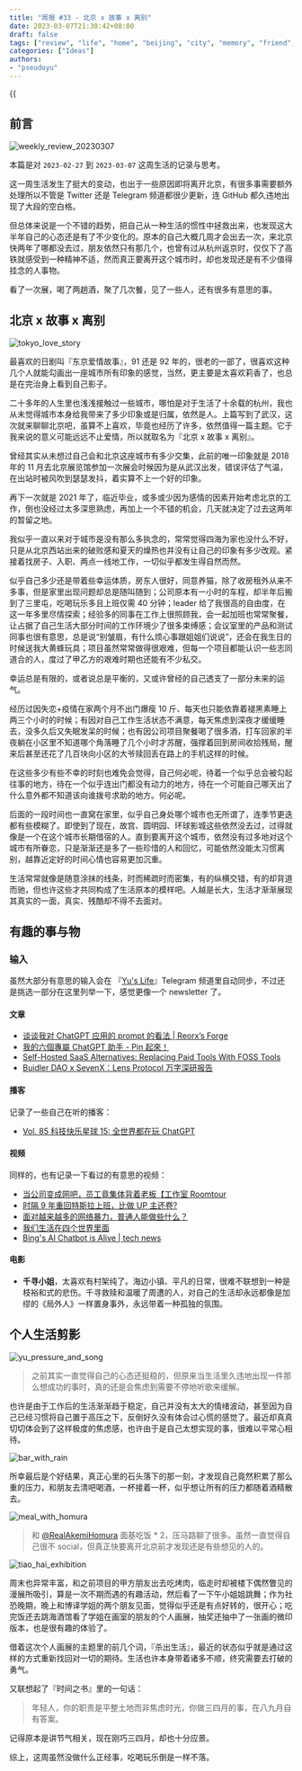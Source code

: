 ```yaml
---
title: "周报 #33 - 北京 x 故事 x 离别"
date: 2023-03-07T21:30:42+08:00
draft: false
tags: ["review", "life", "home", "beijing", "city", "memory", "friend", "wuhan"]
categories: ["Ideas"]
authors:
- "pseudoyu"
---
```


{{<audio src="audios/christmas_song_english_version.mp3" caption="《クリスマスソング (English Cover) - Matt Cab》" >}}

## 前言

![weekly_review_20230307](https://image.pseudoyu.com/images/weekly_review_20230307.png)

本篇是对 `2023-02-27` 到 `2023-03-07` 这周生活的记录与思考。

这一周生活发生了挺大的变动，也出于一些原因即将离开北京，有很多事需要额外处理所以不管是 Twitter 还是 Telegram 频道都很少更新，连 GitHub 都久违地出现了大段的空白格。

但总体来说是一个不错的趋势，把自己从一种生活的惯性中拯救出来，也发现这大半年自己的心态还是有了不少变化的。原本的自己大概几周才会出去一次，来北京快两年了哪都没去过，朋友依然只有那几个，也曾有过从杭州返京时，仅仅下了高铁就感受到一种精神不适，然而真正要离开这个城市时，却也发现还是有不少值得挂念的人事物。

看了一次展，喝了两趟酒，聚了几次餐，见了一些人，还有很多有意思的事。

## 北京 x 故事 x 离别

![tokyo_love_story](https://image.pseudoyu.com/images/tokyo_love_story.png)

最喜欢的日剧叫『东京爱情故事』，91 还是 92 年的，很老的一部了，很喜欢这种几个人就能勾画出一座城市所有印象的感觉，当然，更主要是太喜欢莉香了，也总是在完治身上看到自己影子。

二十多年的人生里也浅浅接触过一些城市，哪怕是对于生活了十余载的杭州，我也从未觉得城市本身给我带来了多少印象或是归属，依然是人。上篇写到了武汉，这次就来聊聊北京吧，虽算不上喜欢，毕竟也经历了许多，依然值得一篇主题。它于我来说的意义可能远远不止爱情，所以就取名为『北京 x 故事 x 离别』。

曾经其实从未想过自己会和北京这座城市有多少交集，此前的唯一印象就是 2018 年的 11 月去北京展览馆参加一次展会时候因为是从武汉出发，错误评估了气温，在出站时被风吹到瑟瑟发抖，着实算不上一个好的印象。

再下一次就是 2021 年了，临近毕业，或多或少因为感情的因素开始考虑北京的工作，倒也没经过太多深思熟虑，再加上一个不错的机会，几天就决定了过去这两年的暂留之地。

我似乎一直以来对于城市是没有那么多执念的，常常觉得四海为家也没什么不好，只是从北京西站出来的破败感和夏天的燥热也并没有让自己的印象有多少改观。紧接着找房子、入职、两点一线地工作，一切似乎都发生得自然而然。

似乎自己多少还是带着些幸运体质，房东人很好，同意养猫，除了收房租外从来不多事，但是家里出现问题却总是随叫随到；公司原本有一小时的车程，却半年后搬到了三里屯，吃喝玩乐多且上班仅需 40 分钟；leader 给了我很高的自由度，在这一年多里尽情探索；经验多的同事在工作上很照顾我，会一起加班也常常聚餐，让占据了自己生活大部分时间的工作环境少了很多束缚感；会议室里的产品和测试同事也很有意思，总是说“别皱眉，有什么烦心事跟姐姐们说说”，还会在我生日的时候送我大黄蜂玩具；项目虽然常常做得很艰难，但每一个项目都能认识一些志同道合的人，度过了甲乙方的艰难时期也还能有不少私交。

幸运总是有限的，或者说总是平衡的，又或许曾经的自己透支了一部分未来的运气。

经历过因失恋+疫情在家两个月不出门爆瘦 10 斤、每天也只能依靠着褪黑素睡上两三个小时的时候；有因对自己工作生活状态不满意，每天焦虑到深夜才缓缓睡去，没多久后又失眠发呆的时候；也有因公司项目聚餐喝了很多酒，打车回家的半夜躺在小区里不知道哪个角落睡了几个小时才苏醒，强撑着回到房间收拾残局，醒来后甚至还花了几百块向小区的大爷赎回丢在路上的手机这样的时候。

在这些多少有些不幸的时刻也难免会觉得，自己何必呢，待着一个似乎总会被勾起往事的地方，待在一个似乎连出门都没有动力的地方，待在一个可能自己哪天出了什么意外都不知道该向谁拨号求助的地方。何必呢。

后面的一段时间也一直窝在家里，似乎自己身处哪个城市也无所谓了，连季节更迭都有些模糊了。即使到了现在，故宫、圆明园、环球影城这些依然没去过，过得就像是一个在这个城市长期借宿的人。直到要离开这个城市，依然没有过多地对这个城市有所眷恋，只是渐渐还是多了一些珍惜的人和回忆，可能依然没能太习惯离别，越靠近定好的时间心情也容易更加沉重。

生活常常就像是随意涂抹的线条，时而稀疏时而密集，有的纵横交错，有的却背道而驰，但也许这些才共同构成了生活原本的模样吧。人越是长大，生活才渐渐展现其真实的一面，真实、残酷却不得不去面对。

## 有趣的事与物

### 输入

虽然大部分有意思的输入会在 『[Yu's Life](https://t.me/pseudoyulife)』Telegram 频道里自动同步，不过还是挑选一部分在这里列举一下，感觉更像一个 newsletter 了。

#### 文章

- [谈谈我对 ChatGPT 应用的 prompt 的看法 | Reorx’s Forge](https://reorx.com/makers-daily/004-prompts-and-parameters-transparancy/)
- [我的六個專屬 ChatGPT 助手 - Pin 起來！](https://pinchlime.com/newsletters/my-six-chatgpt-assistants/)
- [Self-Hosted SaaS Alternatives: Replacing Paid Tools With FOSS Tools](https://tedium.co/2023/03/04/self-hosted-saas-app-alternatives/)
- [Buidler DAO x SevenX：Lens Protocol 万字深研报告](https://mp.weixin.qq.com/s/HISBmicZ-6szM6RY4ZWZyw)

#### 播客

记录了一些自己在听的播客：

- [Vol. 85 科技快乐星球 15: 全世界都在玩 ChatGPT](https://www.listennotes.com/e/d16868cff59a4e86b20867f6d54910bf)

#### 视频

同样的，也有记录一下看过的有意思的视频：

- [当公司变成网吧，员工竟集体背着老板【工作室 Roomtour](https://www.bilibili.com/video/BV1284y1E7my/)
- [时隔 9 年重回特斯拉上班，比做 UP 主还卷?](https://www.bilibili.com/video/BV1Ag4y1n75Y/)
- [面对越来越多的网络暴力，普通人能做些什么？](https://www.bilibili.com/video/BV1oX4y1S7ru/)
- [我们生活在四个世界里面](https://www.bilibili.com/video/BV1vA411y7qi/)
- [Bing's AI Chatbot is Alive | tech news](https://www.youtube.com/watch?v=LGOd1w02i2Y)

#### 电影

- **千寻小姐**，太喜欢有村架纯了。海边小镇、平凡的日常，很难不联想到一种是枝裕和式的悲伤。千寻救赎和温暖了周遭的人，对自己的生活却永远都像是加缪的《局外人》一样置身事外，永远带着一种孤独的氛围。

## 个人生活剪影

![yu_pressure_and_song](https://image.pseudoyu.com/images/yu_pressure_and_song.png)

> 之前其实一直觉得自己的心态还挺稳的，但原来当生活里久违地出现一件那么想成功的事时，真的还是会焦虑到需要不停地听歌来缓解。

也许是由于工作后的生活渐渐趋于稳定，自己并没有太大的情绪波动，甚至因为自己已经习惯将自己置于高压之下，反倒好久没有体会过心慌的感觉了。最近却真真切切体会到了这样极度的焦虑感，也许由于是自己太想实现的事，很难以平常心相待。

![bar_with_rain](https://image.pseudoyu.com/images/bar_with_rain.jpg)

所幸最后是个好结果，真正心里的石头落下的那一刻，才发现自己竟然积累了那么重的压力，和朋友去清吧喝酒，一杯接着一杯，似乎想让所有的压力都随着酒精散去。

![meal_with_homura](https://image.pseudoyu.com/images/meal_with_homura.png)

> 和 [@RealAkemiHomura](https://twitter.com/RealAkemiHomura) 面基吃饭 * 2，压马路聊了很多。虽然一直觉得自己很不 social，但真正快要离开北京前才发现还是有些想见的人的。

![tiao_hai_exhibition](https://image.pseudoyu.com/images/tiao_hai_exhibition.jpg)

周末也异常丰富，和之前项目的甲方朋友出去吃烤肉，临走时却被楼下偶然瞥见的漫展所吸引，算是一次不期而遇的有趣活动，然后看了一下午小姐姐跳舞；作为社恐晚期，晚上和博译学姐的两个朋友见面，觉得似乎还是有点好转的，很开心；吃完饭还去跳海酒馆看了学姐在画室的朋友的个人画展，抽奖还抽中了一张画的微印版本，也是很有趣的体验了。

借着这次个人画展的主题里的前几个词，『杀出生活』，最近的状态似乎就是通过这样的方式重新找回对一切的期待。生活也许本身带着诸多不顺，终究需要去打破的勇气。

又联想起了『时间之书』里的一句话：

> 年轻人，你的职责是平整土地而非焦虑时光，你做三四月的事，在八九月自有答案。

记得原本是讲节气相关，现在刚巧三四月，却也十分应景。

综上，这周虽然没做什么正经事，吃喝玩乐倒是一样不落。

